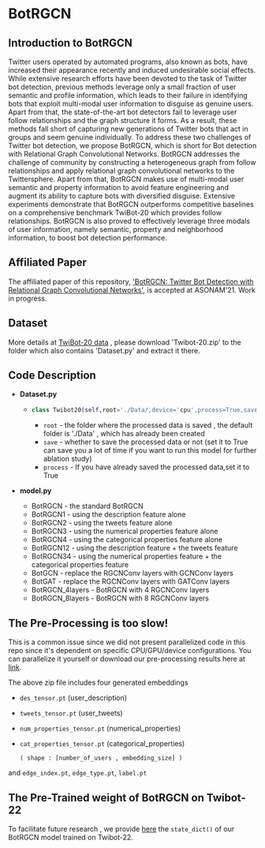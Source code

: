 # BotRGCN

## Introduction to BotRGCN

Twitter users operated by automated programs, also known as bots, have increased their appearance recently and induced undesirable social effects. While extensive research efforts have been devoted to the task of Twitter bot detection, previous methods leverage only a small fraction of user semantic and profile information, which leads to their failure in identifying bots that exploit multi-modal user information to disguise as genuine users. Apart from that, the state-of-the-art bot detectors fail to leverage user follow relationships and the graph structure it forms. As a result, these methods fall short of capturing new generations of Twitter bots that act in groups and seem genuine individually. To address these two challenges of Twitter bot detection, we propose BotRGCN, which is short for Bot detection with Relational Graph Convolutional Networks. BotRGCN addresses the challenge of community by constructing a heterogeneous graph from follow relationships and apply relational graph convolutional networks to the Twittersphere. Apart from that, BotRGCN makes use of multi-modal user semantic and property information to avoid feature engineering and augment its ability to capture bots with diversified disguise. Extensive experiments demonstrate that BotRGCN outperforms competitive baselines on a comprehensive benchmark TwiBot-20 which provides follow relationships. BotRGCN is also proved to effectively leverage three modals of user information, namely semantic, property and neighborhood information, to boost bot detection performance.

## Affiliated Paper

The affiliated paper of this repository, ['BotRGCN: Twitter Bot Detection with Relational Graph Convolutional Networks'](https://arxiv.org/abs/2106.13092), is accepted at ASONAM'21. Work in progress.

## Dataset

More details at [TwiBot-20 data](https://github.com/GabrielHam/TwiBot-20) , please download 'Twibot-20.zip' to the folder which also contains 'Dataset.py' and extract it there.

## Code Description

- **Dataset.py**

  - ```python
    class Twibot20(self,root='./Data/,device='cpu',process=True,save=True)
    ```

    - `root` - the folder where the processed data is saved , the default folder is './Data' , which has already been created
    - `save` - whether to save the processed data or not (set it to True can save you a lot of time if you want to run this model for further ablation study)
    - `process` - If you have already saved the processed data,set it to True

- **model.py**

  - BotRGCN - the standard BotRGCN
  - BotRGCN1 - using the description feature alone
  - BotRGCN2 - using the tweets feature alone
  - BotRGCN3 - using the numerical properties feature alone
  - BotRGCN4 - using the categorical properties feature alone
  - BotRGCN12 - using the description feature + the tweets feature
  - BotRGCN34 - using the numerical properties feature + the categorical properties feature
  - BotGCN - replace the RGCNConv layers with GCNConv layers
  - BotGAT - replace the RGCNConv layers with GATConv layers
  - BotRGCN_4layers - BotRGCN with 4 RGCNConv layers
  - BotRGCN_8layers - BotRGCN with 8 RGCNConv layers

## The Pre-Processing is too slow!

This is a common issue since we did not present parallelized code in this repo since it's dependent on specific CPU/GPU/device configurations. You can parallelize it yourself or download our pre-processing results here at [link](https://drive.google.com/file/d/14X1yg-TK_5-On1JfHop6off5_bLzrRvA/view?usp=sharing).

The above zip file includes four generated embeddings
- `des_tensor.pt` (user_description)
- `tweets_tensor.pt` (user_tweets)
- `num_properties_tensor.pt` (numerical_properties)
- `cat_properties_tensor.pt` (categorical_properties)

   `( shape : [number_of_users , embedding_size] )`

and `edge_index.pt`, `edge_type.pt`,  `label.pt`

## The Pre-Trained weight of BotRGCN on Twibot-22

To facilitate future research , we provide [here](https://drive.google.com/file/d/1aHwUUtzB-s4RbC9goHsDzEHMe2-oQWTR/view?usp=share_link) the `state_dict()` of our BotRGCN model trained on Twibot-22.

